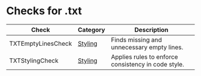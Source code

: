 # Checks for .txt

Check | Category | Description
----- | -------- | -----------
TXTEmptyLinesCheck | [Styling](styling_checks.markdown#styling-checks) | Finds missing and unnecessary empty lines. |
TXTStylingCheck | [Styling](styling_checks.markdown#styling-checks) | Applies rules to enforce consistency in code style. |
